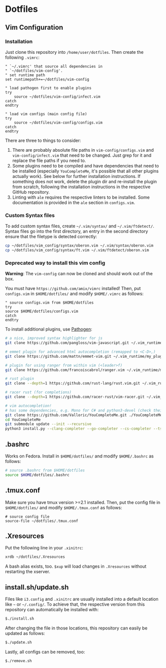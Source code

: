 # Dotfiles

## Vim Configuration

### Installation

Just clone this repository into `/home/user/dotfiles`. Then create the following `.vimrc`:

```vim
" `~/.vimrc' that source all dependencies in
" `~/dotfiles/vim-config'.
" set runtime path
set runtimepath+=~/dotfiles/vim-config

" load pathogen first to enable plugins
try
    source ~/dotfiles/vim-config/infect.vim
catch
endtry

" load vim configs (main config file)
try
    source ~/dotfiles/vim-config/configs.vim
catch
endtry
```

There are three to things to consider:
1. There are probably absolute file paths in `vim-config/configs.vim` and `vim-config/infect.vim` that need to be changed. Just grep for it and replace the file paths if you need to.
2. Some plugins  need to be compiled and have dependencies that need to be installed (especially `YouCompleteMe`, it's possible that all other plugins actually work). See below for further installation instructions. If something does not work, delete the plugin dir and re-install the plugin from scratch, following the installation instructions in the respective GitHub repository.
3. Linting with `ale` requires the respective linters to be installed. Some documentation is provided in the `ale` section in `configs.vim`.

### Custom Syntax files
To add custom syntax files, create `~/.vim/syntax/` and `~/.vim/ftdetect/`. Syntax files go into the first directory, an entry in the second directory ensure that the filetype is detected correctly:

```bash
cp ~/dotfiles/vim_config/syntax/oberon.vim ~/.vim/syntax/oberon.vim
cp ~/dotfiles/vim_config/syntax/ft.vim ~/.vim/ftdetect/oberon.vim
```

### Deprecated way to install this vim config

**Warning**: The `vim-config` can now be cloned and should work out of the box.

You must have `https://github.com/amix/vimrc` installed! Then, put `configs.vim` in `$HOME/dotfiles/` and modify `$HOME/.vimrc` as follows:

```vim
" source configs.vim from $HOME/dotfiles
try
source $HOME/dotfiles/configs.vim
catch
endtry
```

To install additional plugins, use [Pathogen](https://github.com/tpope/vim-pathogen):

```bash
# a nice, improved syntax highlighter for js
git clone https://github.com/pangloss/vim-javascript.git ~/.vim_runtime/my_plugins/vim-javascript

# emmet plugin for advanced html autocompletion (remapped to <C-D>,)
git clone https://github.com/mattn/emmet-vim.git ~/.vim_runtime/my_plugins/emmet-vim

# plugin for using ranger from within vim (<leader>f)
git clone https://github.com/francoiscabrol/ranger.vim ~/.vim_runtime/my_plugins/vim-ranger

# rust plugin
git clone --depth=1 https://github.com/rust-lang/rust.vim.git ~/.vim_runtime/my_plugins/rust.vim

# racer rust (for completions)
git clone --depth=1 https://github.com/racer-rust/vim-racer.git ~/.vim_runtime/my_plugins/vim-racer

# vim autocompletion!
# has some dependencies, e.g. Mono for C# and python3-devel (check their documentation)
git clone https://github.com/Valloric/YouCompleteMe.git ./YouCompleteMe
cd YouCompleteMe
git submodule update --init --recursive
python3 install.py --clang-completer --go-completer --cs-completer --ts-completer --rust-completer
```

## .bashrc
Works on Fedora. Install in `$HOME/dotfiles/` and modify `$HOME/.bashrc` as follows:

```bash
# source .bashrc from $HOME/dotfiles
source $HOME/dotfiles/.bashrc
```

## .tmux.conf
Make sure you have tmux version >=2.1 installed. Then, put the config file in `$HOME/dotfiles/` and modify `$HOME/.tmux.conf` as follows:

```tmux
# source config file
source-file ~/dotfiles/.tmux.conf
```

## .Xresources
Put the following line in your `.xinitrc`:
```bash
xrdb ~/dotfiles/.Xresources
```
A bash alias exists, too. `$xup` will load changes in `.Xresources` without restarting the xserver.

## install.sh/update.sh
Files like `i3.config` and `.xinitrc` are usually installed into a default location like `~` or `~/.config/`. To achieve that, the respective version from this repository can automatically be installed with:

```bash
$./install.sh
```

After changing the file in those locations, this repository can easily be updated as follows:

```bash
$./update.sh
```

Lastly, all configs can be removed, too:

```bash
$./remove.sh
```
